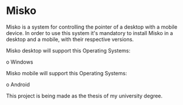 # Misko

Misko is a system for controlling the pointer of a desktop with a mobile device. In order to use this system it's mandatory to install Misko in a desktop and a mobile, with their respective versions.

Misko desktop will support this Operating Systems:

  o Windows

Misko mobile will support this Operating Systems:

  o Android
  
  
 This project is being made as the thesis of my university degree.
